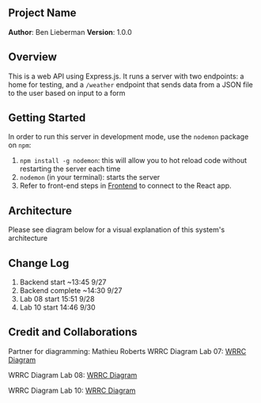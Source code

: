 ## Project Name

**Author**: Ben Lieberman
**Version**: 1.0.0 

## Overview
This is a web API using Express.js. It runs a server with two endpoints: a home for testing, and a `/weather` endpoint that sends data from a JSON file to the user based on input to a form

## Getting Started
In order to run this server in development mode, use the `nodemon` package on `npm`:
1. `npm install -g nodemon`: this will allow you to hot reload code without restarting the server each time
2. `nodemon` (in your terminal): starts the server
3. Refer to front-end steps in [Frontend]('http://github.com/bhlieberman/city-explorer/README.md') to connect to the React app.

## Architecture
Please see diagram below for a visual explanation of this system's architecture

## Change Log
1. Backend start ~13:45 9/27
2. Backend complete ~14:30 9/27
3. Lab 08 start 15:51 9/28
4. Lab 10 start 14:46 9/30

## Credit and Collaborations
Partner for diagramming: Mathieu Roberts
WRRC Diagram Lab 07: [WRRC Diagram](http://github.com/bhlieberman/city-explorer/city-explorer-wrrc-diagram.png)

WRRC Diagram Lab 08: [WRRC Diagram](./lab-08-wrrc-diagram.png)

WRRC Diagram Lab 10: [WRRC Diagram](./lab_10_wrrc.png)